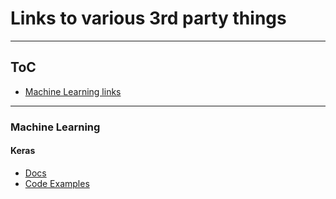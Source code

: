 # Links to various 3rd party things

---

## ToC
- [Machine Learning links](#Machine-Learning)



---
### Machine Learning

#### Keras
 - [Docs](https://keras.io/getting_started/)
 - [Code Examples](https://keras.io/examples/)